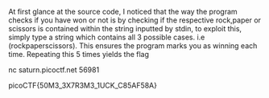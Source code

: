 At first glance at the source code, I noticed that the way the program checks
if you have won or not is by checking if the respective rock,paper or scissors is
contained within the string inputted by stdin, to exploit this, simply type a string
which contains all 3 possible cases. i.e (rockpaperscissors). This ensures the
program marks you as winning each time. Repeating this 5 times yields the flag

nc saturn.picoctf.net 56981

picoCTF{50M3_3X7R3M3_1UCK_C85AF58A}